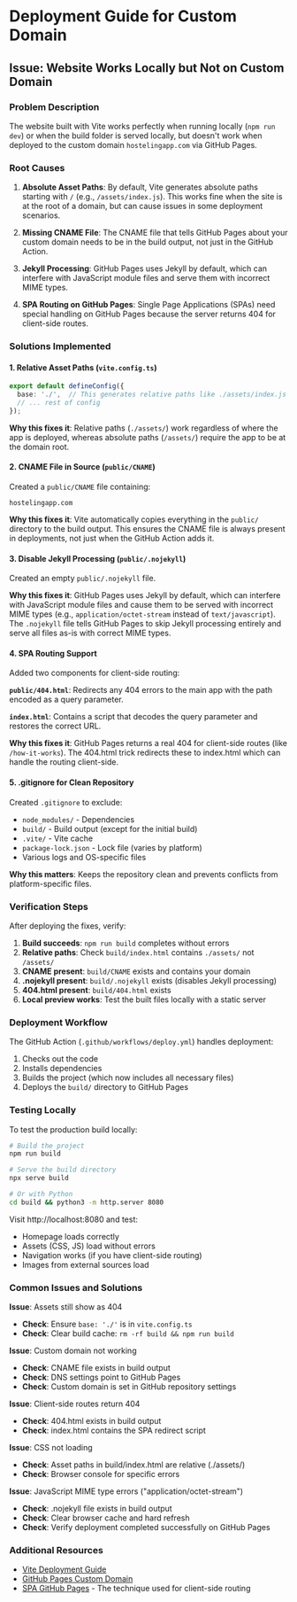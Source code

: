 # Deployment Guide for Custom Domain

## Issue: Website Works Locally but Not on Custom Domain

### Problem Description
The website built with Vite works perfectly when running locally (`npm run dev`) or when the build folder is served locally, but doesn't work when deployed to the custom domain `hostelingapp.com` via GitHub Pages.

### Root Causes

1. **Absolute Asset Paths**: By default, Vite generates absolute paths starting with `/` (e.g., `/assets/index.js`). This works fine when the site is at the root of a domain, but can cause issues in some deployment scenarios.

2. **Missing CNAME File**: The CNAME file that tells GitHub Pages about your custom domain needs to be in the build output, not just in the GitHub Action.

3. **Jekyll Processing**: GitHub Pages uses Jekyll by default, which can interfere with JavaScript module files and serve them with incorrect MIME types.

4. **SPA Routing on GitHub Pages**: Single Page Applications (SPAs) need special handling on GitHub Pages because the server returns 404 for client-side routes.

### Solutions Implemented

#### 1. Relative Asset Paths (`vite.config.ts`)
```typescript
export default defineConfig({
  base: './',  // This generates relative paths like ./assets/index.js
  // ... rest of config
});
```

**Why this fixes it**: Relative paths (`./assets/`) work regardless of where the app is deployed, whereas absolute paths (`/assets/`) require the app to be at the domain root.

#### 2. CNAME File in Source (`public/CNAME`)
Created a `public/CNAME` file containing:
```
hostelingapp.com
```

**Why this fixes it**: Vite automatically copies everything in the `public/` directory to the build output. This ensures the CNAME file is always present in deployments, not just when the GitHub Action adds it.

#### 3. Disable Jekyll Processing (`public/.nojekyll`)
Created an empty `public/.nojekyll` file.

**Why this fixes it**: GitHub Pages uses Jekyll by default, which can interfere with JavaScript module files and cause them to be served with incorrect MIME types (e.g., `application/octet-stream` instead of `text/javascript`). The `.nojekyll` file tells GitHub Pages to skip Jekyll processing entirely and serve all files as-is with correct MIME types.

#### 4. SPA Routing Support
Added two components for client-side routing:

**`public/404.html`**: Redirects any 404 errors to the main app with the path encoded as a query parameter.

**`index.html`**: Contains a script that decodes the query parameter and restores the correct URL.

**Why this fixes it**: GitHub Pages returns a real 404 for client-side routes (like `/how-it-works`). The 404.html trick redirects these to index.html which can handle the routing client-side.

#### 5. .gitignore for Clean Repository
Created `.gitignore` to exclude:
- `node_modules/` - Dependencies
- `build/` - Build output (except for the initial build)
- `.vite/` - Vite cache
- `package-lock.json` - Lock file (varies by platform)
- Various logs and OS-specific files

**Why this matters**: Keeps the repository clean and prevents conflicts from platform-specific files.

### Verification Steps

After deploying the fixes, verify:

1. **Build succeeds**: `npm run build` completes without errors
2. **Relative paths**: Check `build/index.html` contains `./assets/` not `/assets/`
3. **CNAME present**: `build/CNAME` exists and contains your domain
4. **.nojekyll present**: `build/.nojekyll` exists (disables Jekyll processing)
5. **404.html present**: `build/404.html` exists
6. **Local preview works**: Test the built files locally with a static server

### Deployment Workflow

The GitHub Action (`.github/workflows/deploy.yml`) handles deployment:
1. Checks out the code
2. Installs dependencies
3. Builds the project (which now includes all necessary files)
4. Deploys the `build/` directory to GitHub Pages

### Testing Locally

To test the production build locally:
```bash
# Build the project
npm run build

# Serve the build directory
npx serve build

# Or with Python
cd build && python3 -m http.server 8080
```

Visit http://localhost:8080 and test:
- Homepage loads correctly
- Assets (CSS, JS) load without errors
- Navigation works (if you have client-side routing)
- Images from external sources load

### Common Issues and Solutions

**Issue**: Assets still show as 404
- **Check**: Ensure `base: './'` is in `vite.config.ts`
- **Check**: Clear build cache: `rm -rf build && npm run build`

**Issue**: Custom domain not working
- **Check**: CNAME file exists in build output
- **Check**: DNS settings point to GitHub Pages
- **Check**: Custom domain is set in GitHub repository settings

**Issue**: Client-side routes return 404
- **Check**: 404.html exists in build output
- **Check**: index.html contains the SPA redirect script

**Issue**: CSS not loading
- **Check**: Asset paths in build/index.html are relative (./assets/)
- **Check**: Browser console for specific errors

**Issue**: JavaScript MIME type errors ("application/octet-stream")
- **Check**: .nojekyll file exists in build output
- **Check**: Clear browser cache and hard refresh
- **Check**: Verify deployment completed successfully on GitHub Pages

### Additional Resources

- [Vite Deployment Guide](https://vitejs.dev/guide/static-deploy.html)
- [GitHub Pages Custom Domain](https://docs.github.com/en/pages/configuring-a-custom-domain-for-your-github-pages-site)
- [SPA GitHub Pages](https://github.com/rafgraph/spa-github-pages) - The technique used for client-side routing
